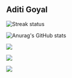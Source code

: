 ## Aditi Goyal

![Streak status](https://streak-stats.demolab.com?user=aditigoyal291&theme=radical)

![Anurag's GitHub stats](https://github-readme-stats.vercel.app/api?username=aditigoyal291&show=reviews)





<img src="https://github-stats-alpha.vercel.app/api?username=aditigoyal291&cc=22272e&tc=37BCF6&ic=fff&bc=0000">  

  ![](http://github-profile-summary-cards.vercel.app/api/cards/most-commit-language?username=aditigoyal291&theme=dracula)


  <img src="https://profile-counter.glitch.me/aditigoyal291/count.svg" /></p>
